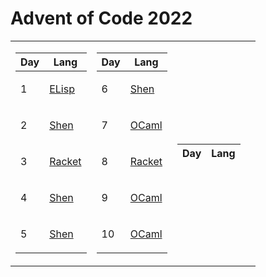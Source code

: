 # Advent of Code 2022

<table>
<tr><td>

| Day | Lang                                                                                  |
| --- | ------------------------------------------------------------------------------------- |
| 1   | <p><a href="https://www.gnu.org/software/emacs/manual/html_node/eintr/">ELisp</a></p> |
| 2   | <p><a href="https://shenlanguage.org/index.html">Shen</a></p>                         |
| 3   | <p><a href="https://racket-lang.org/">Racket</a></p>                                  |
| 4   | <p><a href="https://shenlanguage.org/index.html">Shen</a></p>                         |
| 5   | <p><a href="https://shenlanguage.org/index.html">Shen</a></p>                         |

</td><td>

| Day | Lang                                                          |
| --- | ------------------------------------------------------------- |
| 6   | <p><a href="https://shenlanguage.org/index.html">Shen</a></p> |
| 7   | <p><a href="https://ocaml.org/">OCaml</a></p>                 |
| 8   | <p><a href="https://racket-lang.org/">Racket</a></p>          |
| 9   | <p><a href="https://ocaml.org/">OCaml</a></p>                 |
| 10  | <p><a href="https://ocaml.org/">OCaml</a></p>                 |

</td><td>

| Day | Lang |
| --- | ---- |

</td><td>

<!-- | Day | Lang    | -->
<!-- | --- | ------- | -->
<!-- |  11 | <p><a href="https://www.rust-lang.org/">Rust</a></p> |  -->
<!-- |  12 | <p><a href="https://www.haskell.org/">Haskell</a></p> | -->
<!-- |  13 | <p><a href="https://www.rust-lang.org/">Rust</a></p> |  -->
<!-- |  14 | <p><a href="https://ocaml.org/">OCaml</a></p> |  -->
<!-- |  15 | <p><a href="https://www.scala-lang.org/">Scala 3</a></p> |  -->

<!-- </td><td> -->

<!-- | Day | Lang    | -->
<!-- | --- | ------- | -->
<!-- |  16 | <p><a href="https://www.haskell.org/">Haskell</a></p> | -->
<!-- |  17 | <p><a href="https://julialang.org/">Julia</a></p> |  -->
<!-- |  18 | <p><a href="https://www.haskell.org/">Haskell</a></p> | -->
<!-- |  19 | <p><a href="https://www.scala-lang.org/">Scala 3</a></p> |  -->
<!-- |  20 | <p><a href="https://www.scala-lang.org/">Scala 3</a></p> |  -->

<!-- </td><td> -->

<!-- | Day | Lang    | -->
<!-- | --- | ------- | -->
<!-- |  21 | <p><a href="https://www.rust-lang.org/">Rust</a></p> |  -->
<!-- |  22 | <p><a href="https://ocaml.org/">OCaml</a></p> |  -->
<!-- |  23 | <p><a href="https://www.haskell.org/">Haskell</a></p> | -->
<!-- |  24 | <p><a href="https://www.scala-lang.org/">Scala 3</a></p> |  -->
<!-- |  25 | <p><a href="https://www.rust-lang.org/">Rust</a></p> |  -->

<!-- </td></tr> -->

</table>
